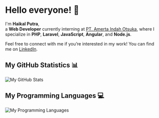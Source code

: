 # Hello everyone! 👋

I'm **Haikal Putra**,  
a **Web Developer** currently interning at [PT. Amerta Indah Otsuka](https://www.aio.co.id/), where I specialize in **PHP**, **Laravel**, **JavaScript**, **Angular**, and **Node.js**.

Feel free to connect with me if you’re interested in my work! You can find me on [LinkedIn](https://www.linkedin.com/in/muhamad-haikal-mulya-putera-3661b1191/).

## My GitHub Statistics 📊
![My GitHub Stats](https://github-readme-stats.vercel.app/api?username=haikalputra-dev&show_icons=true&theme=dark&count_private=true&include_all_commits=true)

## My Programming Languages 💻
![My Programming Languages](https://github-readme-stats.vercel.app/api/top-langs/?username=haikalputra-dev&layout=compact&theme=dark)


<!--
**haikalputra-dev/haikalputra-dev** is a ✨ _special_ ✨ repository because its `README.md` (this file) appears on your GitHub profile.

Here are some ideas to get you started:

- 🔭 I’m currently working on ...
- 🌱 I’m currently learning ...
- 👯 I’m looking to collaborate on ...
- 🤔 I’m looking for help with ...
- 💬 Ask me about ...
- 📫 How to reach me: ...
- 😄 Pronouns: ...
- ⚡ Fun fact: ...
-->
